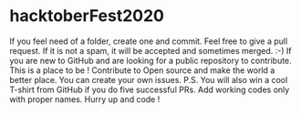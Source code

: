 # hacktoberFest2020

If you feel need of a folder, create one and commit. Feel free to give a pull request. If it is not a spam, it will be accepted and sometimes merged. :-)
If you are new to GitHub and are looking for a public repository to contribute. This is a place to be !
Contribute to Open source and make the world a better place.
You can create your own issues.
P.S. You will also win a cool T-shirt from GitHub if you do five successful PRs. Add working codes only with proper names. Hurry up and code !
